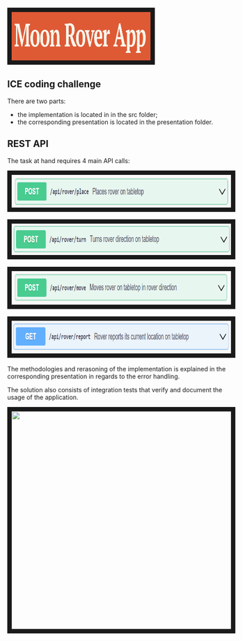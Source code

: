 
<p align="left">
<img src="presentation/Title.PNG" width="319" height="111" border="10"/>
</p>

## ICE coding challenge

There are two parts:
- the implementation is located in in the src folder;
- the corresponding presentation is located in the presentation folder.


## REST API
The task at hand requires 4 main API calls:

<p align="left">
<img src="presentation/place.PNG" width="899" height="75" border="10"/>
</p>

<p align="left">
<img src="presentation/turn.PNG" width="887" height="72" border="10"/>
</p>


<p align="left">
<img src="presentation/move.PNG" width="903" height="77" border="10"/>
</p>

<p align="left">
<img src="presentation/report.PNG" width="890" height="75" border="10"/>
</p>

The methodologies and rerasoning of the implementation 
is explained in the corresponding presentation in regards to the error handling.

 The solution also consists of integration tests that verify and document the usage of the application. 

<p align="left">
<img src="presentation/CodeCoverage.PNG.PNG" width="600" height="500" border="10"/>
</p>